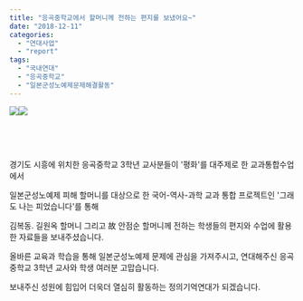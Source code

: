 ```yaml
---
title: "응곡중학교에서 할머니께 전하는 편지를 보냈어요~"
date: "2018-12-11"
categories: 
  - "연대사업"
  - "report"
tags: 
  - "국내연대"
  - "응곡중학교"
  - "일본군성노예제문제해결활동"
---
```


[![](http://womenandwar.net/kr/wp-content/uploads/2018/12/eungkokjunghakkyo-sueopjalyowa-pyeonji-yeondae-01.jpg)](http://womenandwar.net/kr/wp-content/uploads/2018/12/eungkokjunghakkyo-sueopjalyowa-pyeonji-yeondae-01.jpg)[![](http://womenandwar.net/kr/wp-content/uploads/2018/12/eungkokjunghakkyo-sueopjalyowa-pyeonji-yeondae-02.jpg)](http://womenandwar.net/kr/wp-content/uploads/2018/12/eungkokjunghakkyo-sueopjalyowa-pyeonji-yeondae-02.jpg)

 

 

경기도 시흥에 위치한 응곡중학교 3학년 교사분들이 '평화'를 대주제로 한 교과통합수업에서

일본군성노예제 피해 할머니를 대상으로 한 국어-역사-과학 교과 통합 프로젝트인 '그래도 나는 피었습니다'를 통해

김복동. 길원옥 할머니 그리고 故 안점순 할머니께 전하는 학생들의 편지와 수업에 활용한 자료들을 보내주셨습니다.

올바른 교육과 학습을 통해 일본군성노예제 문제에 관심을 가져주시고, 연대해주신 응곡중학교 3학년 교사와 학생 여러분 고맙습니다.

보내주신 성원에 힘입어 더욱더 열심히 활동하는 정의기억연대가 되겠습니다.
